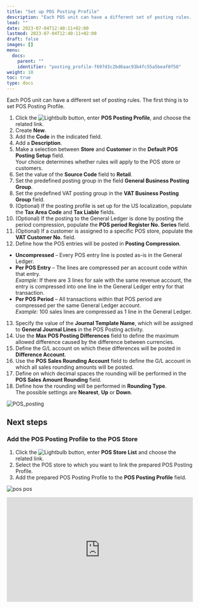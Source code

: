 ```yaml
---
title: "Set up POS Posting Profile"
description: "Each POS unit can have a different set of posting rules. The first thing is to set POS Posting Profile."
lead: ""
date: 2023-07-04T12:40:11+02:00
lastmod: 2023-07-04T12:40:11+02:00
draft: false
images: []
menu:
  docs:
    parent: ""
    identifier: "posting_profile-f697d3c2bd6aac93b4fc55a5beaf0f58"
weight: 10
toc: true
type: docs
---
```


Each POS unit can have a different set of posting rules. The first thing is to set POS Posting Profile.

1. Click the ![Lightbulb](Lightbulb_icon.PNG) button, enter **POS Posting Profile**, and choose the related link.
2. Create **New**.
3. Add the **Code** in the indicated field.
4. Add a **Description**.
5. Make a selection between **Store** and **Customer** in the **Default POS Posting Setup** field.   
   Your choice determines whether rules will apply to the POS store or customers.
6. Set the value of the **Source Code** field to **Retail**.
7. Set the predefined posting group in the field **General Business Posting Group**. 
8. Set the predefined VAT posting group in the **VAT Business Posting Group** field.
9. (Optional) If the posting profile is set up for the US localization, populate the **Tax Area Code** and **Tax Liable** fields.
10. (Optional) If the posting to the General Ledger is done by posting the period compression, populate the **POS period Register No. Series** field.
11. (Optional) If a customer is assigned to a specific POS store, populate the **VAT Customer No.** field.
12. Define how the POS entries will be posted in **Posting Compression**.     

   - **Uncompressed** – Every POS entry line is posted as-is in the General Ledger. 
   - **Per POS Entry** – The lines are compressed per an account code within that entry.        
      *Example:* If there are 3 lines for sale with the same revenue account, the entry is compressed into one line in the General Ledger entry for that transaction. 
   - **Per POS Period** – All transactions within that POS period are compressed per the same General Ledger account.       
      *Example:* 100 sales lines are compressed as 1 line in the General Ledger.      
      

13. Specify the value of the **Journal Template Name**, which will be assigned to **General Journal Lines** in the POS Posting activity.
14. Use the **Max POS Posting Differences** field to define the maximum allowed difference caused by the difference between currencies.
15. Define the G/L account on which these differences will be posted in **Difference Account**.
16. Use the **POS Sales Rounding Account** field to define the G/L account in which all sales rounding amounts will be posted.
17. Define on which decimal spaces the rounding will be performed in the **POS Sales Amount Rounding** field.
18. Define how the rounding will be performed in **Rounding Type**.    
    The possible settings are **Nearest**, **Up** or **Down**.

![POS_posting](POS_posting.png)

## Next steps

### Add the POS Posting Profile to the POS Store

1. Click the ![Lightbulb](Lightbulb_icon.PNG) button, enter **POS Store List** and choose the related link.
2. Select the POS store to which you want to link the prepared POS Posting Profile.
3. Add the prepared POS Posting Profile to the **POS Posting Profile** field.


![pos pos](POS_POS_1.png)


<div style="position: relative; overflow: hidden; padding-top: 56.25%;"><iframe src="https://share.synthesia.io/embeds/videos/9a8b21c0-ab2a-4ca8-838d-720a38ff766c" loading="lazy" title="Synthesia video player - POS Academy: Configure POS Posting Setup" allow="encrypted-media; fullscreen;" style="position: absolute; width: 100%; height: 100%; top: 0; left: 0; border: none; padding: 0; margin: 0; overflow:hidden;"></iframe></div>